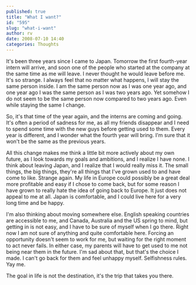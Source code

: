 ```yaml
---
published: true
title: "What I want?"
id: "595"
slug: "what-i-want"
author: rv
date: 2008-07-10 14:40
categories: Thoughts
---
```

It's been three years since I came to Japan. Tomorrow the first fourth-year intern will arrive, and soon one of the people who started at the company at the same time as me will leave. I never thought he would leave before me. It's so strange. I always feel that no matter what happens, I will stay the same person inside. I am the same person now as I was one year ago, and one year ago I was the same person as I was two years ago. Yet somehow I do not seem to be the same person now compared to two years ago. Even while staying the same I change.

So, it's that time of the year again, and the interns are coming and going. It's often a period of sadness for me, as all my friends disappear and I need to spend some time with the new guys before getting used to them. Every year is different, and I wonder what the fourth year will bring. I'm sure that it won't be the same as the previous years.

All this change makes me think a little bit more actively about my own future, as I look towards my goals and ambitions, and I realize I have none. I think about leaving Japan, and I realize that I would really miss it. The small things, the big things, they're all things that I've grown used to and have come to like. Strange again. My life in Europe could possibly be a great deal more profitable and easy if I chose to come back, but for some reason I have grown to really hate the idea of going back to Europe. It just does not appeal to me at all. Japan is comfortable, and I could live here for a very long time and be happy.

I'm also thinking about moving somewhere else. English speaking countries are accessible to me, and Canada, Australia and the US spring to mind, but getting in is not easy, and I have to be sure of myself when I go there. Right now I am not sure of anything and quite comfortable here. Forcing an opportunity doesn't seem to work for me, but waiting for the right moment to act never fails. In either case, my parents will have to get used to me not being near them in the future. I'm sad about that, but that's the choice I made. I can't go back for them and feel unhappy myself. Selfishness rules. Yay me.

The goal in life is not the destination, it's the trip that takes you there.